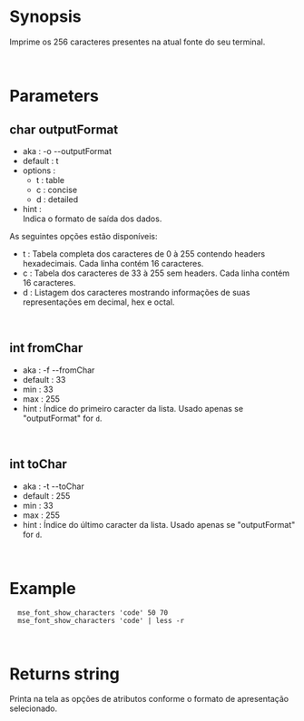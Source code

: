 # Synopsis

Imprime os 256 caracteres presentes na atual fonte do seu terminal.



&nbsp;

# Parameters

## char outputFormat

- aka       : -o --outputFormat
- default   : t
- options   : 
  - t : table
  - c : concise
  - d : detailed
- hint      :  
  Indica o formato de saída dos dados.

As seguintes opções estão disponíveis:

- t : Tabela completa dos caracteres de 0 à 255 contendo headers hexadecimais.
      Cada linha contém 16 caracteres.
- c : Tabela dos caracteres de 33 à 255 sem headers.
      Cada linha contém 16 caracteres.
- d : Listagem dos caracteres mostrando informações de suas representações em 
      decimal, hex e octal.


&nbsp;

## int fromChar

- aka       : -f --fromChar
- default   : 33
- min       : 33
- max       : 255
- hint      :
  Índice do primeiro caracter da lista.
  Usado apenas se "outputFormat" for `d`.



&nbsp;

## int toChar

- aka       : -t --toChar
- default   : 255
- min       : 33
- max       : 255
- hint      :
  Índice do último caracter da lista.
  Usado apenas se "outputFormat" for `d`.




&nbsp;

# Example

``` shell
  mse_font_show_characters 'code' 50 70
  mse_font_show_characters 'code' | less -r
```



&nbsp;

# Returns string

Printa na tela as opções de atributos conforme o formato de apresentação 
selecionado.